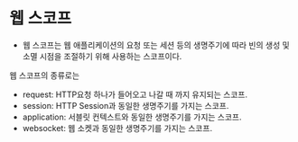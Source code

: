# 웹 스코프
* 웹 스코프는 웹 애플리케이션의 요청 또는 세션 등의 생명주기에 따라 빈의 생성 및 소멸 시점을 조절하기 위해 사용하는 스코프이다.

웹 스코프의 종류로는 
* request: HTTP요청 하나가 들어오고 나갈 때 까지 유지되는 스코프. 
* session: HTTP Session과 동일한 생명주기를 가지는 스코프.
* application: 서블릿 컨텍스트와 동일한 생명주기를 가지는 스코프.
* websocket: 웹 소켓과 동일한 생명주기를 가지는 스코프.
